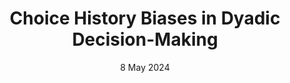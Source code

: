 ---
layout: project
title: 'Choice History Biases in Dyadic Decision-Making'
caption: A new study showing how our perceptual judments are shaped by others

description: >
  
date: 8 May 2024
#image: 
#  path: /assets/img/projects/qwtel.jpg
#  srcset: 
#    1920w: /assets/img/projects/qwtel.jpg
#    960w:  /assets/img/projects/qwtel@0,5x.jpg
#    480w:  /assets/img/projects/qwtel@0,25x.jpg
links:
  - title: Link
    url: https://www.researchsquare.com/article/rs-4375984/v1
accent_color: '#4fb1ba'
accent_image:
  background: '#193747'
theme_color: '#193747'
sitemap: false
---